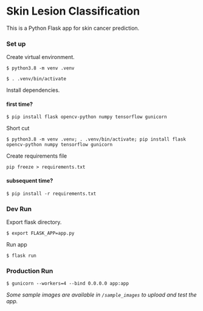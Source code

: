 # Skin Lesion Classification

This is a Python Flask app for skin cancer prediction.

### Set up

Create virtual environment.

```
$ python3.8 -m venv .venv
```

```
$ . .venv/bin/activate
```

Install dependencies.

#### first time?

```
$ pip install flask opencv-python numpy tensorflow gunicorn
```

Short cut

```
$ python3.8 -m venv .venv; . .venv/bin/activate; pip install flask opencv-python numpy tensorflow gunicorn
```
Create requirements file
```
pip freeze > requirements.txt
```

#### subsequent time?

```
$ pip install -r requirements.txt
```

### Dev Run

Export flask directory.

```
$ export FLASK_APP=app.py
```

Run app

```
$ flask run
```

### Production Run

```
$ gunicorn --workers=4 --bind 0.0.0.0 app:app
```

_Some sample images are available in `/sample_images` to upload and test the app._
